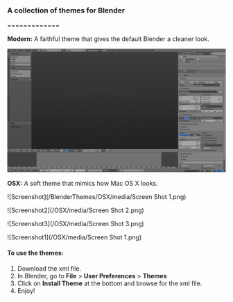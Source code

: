 ### A collection of themes for Blender
=============

**Modern:**
A faithful theme that gives the default Blender a cleaner look.

![Screenshot](/Modern/media/1.png)


**OSX:**
A soft theme that mimics how Mac OS X looks.

![Screenshot](/BlenderThemes/OSX/media/Screen Shot 1.png)

![Screenshot2](/OSX/media/Screen Shot 2.png)

![Screenshot3](/OSX/media/Screen Shot 3.png)

![Screenshot1](/OSX/media/Screen Shot 1.png)


#### To use the themes:
1. Download the xml file.
2. In Blender, go to **File** > **User Preferences** > **Themes**
3. Click on **Install Theme** at the bottom and browse for the xml file.
4. Enjoy!

